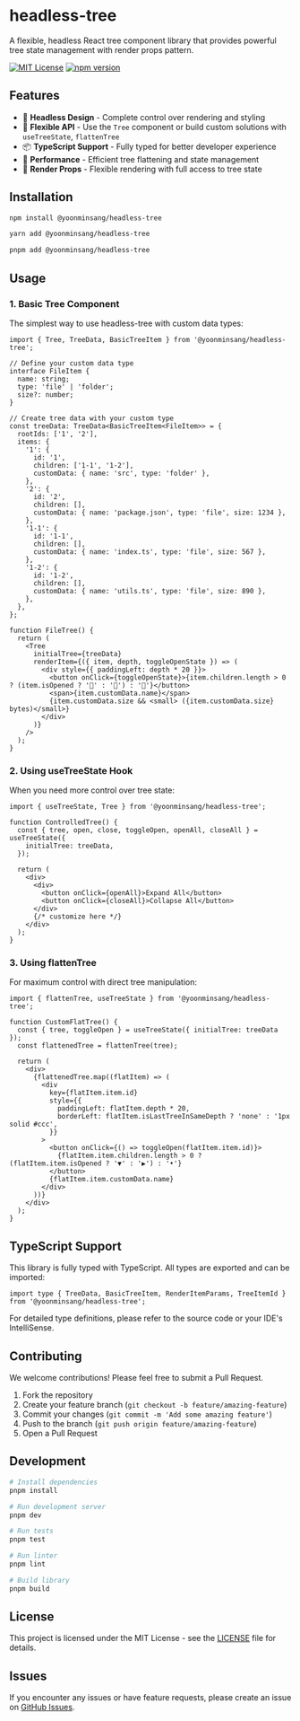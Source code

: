 # headless-tree

A flexible, headless React tree component library that provides powerful tree state management with render props pattern.

[![MIT License](https://img.shields.io/badge/License-MIT-green.svg)](https://choosealicense.com/licenses/mit/)
[![npm version](https://badge.fury.io/js/headless-tree.svg)](https://badge.fury.io/js/headless-tree)

## Features

- 🎯 **Headless Design** - Complete control over rendering and styling
- 🔧 **Flexible API** - Use the `Tree` component or build custom solutions with `useTreeState`, `flattenTree`
- 📦 **TypeScript Support** - Fully typed for better developer experience
- 🚀 **Performance** - Efficient tree flattening and state management
- 🎨 **Render Props** - Flexible rendering with full access to tree state

## Installation

```bash
npm install @yoonminsang/headless-tree
```

```bash
yarn add @yoonminsang/headless-tree
```

```bash
pnpm add @yoonminsang/headless-tree
```

## Usage

### 1. Basic Tree Component

The simplest way to use headless-tree with custom data types:

```tsx
import { Tree, TreeData, BasicTreeItem } from '@yoonminsang/headless-tree';

// Define your custom data type
interface FileItem {
  name: string;
  type: 'file' | 'folder';
  size?: number;
}

// Create tree data with your custom type
const treeData: TreeData<BasicTreeItem<FileItem>> = {
  rootIds: ['1', '2'],
  items: {
    '1': {
      id: '1',
      children: ['1-1', '1-2'],
      customData: { name: 'src', type: 'folder' },
    },
    '2': {
      id: '2',
      children: [],
      customData: { name: 'package.json', type: 'file', size: 1234 },
    },
    '1-1': {
      id: '1-1',
      children: [],
      customData: { name: 'index.ts', type: 'file', size: 567 },
    },
    '1-2': {
      id: '1-2',
      children: [],
      customData: { name: 'utils.ts', type: 'file', size: 890 },
    },
  },
};

function FileTree() {
  return (
    <Tree
      initialTree={treeData}
      renderItem={({ item, depth, toggleOpenState }) => (
        <div style={{ paddingLeft: depth * 20 }}>
          <button onClick={toggleOpenState}>{item.children.length > 0 ? (item.isOpened ? '📂' : '📁') : '📄'}</button>
          <span>{item.customData.name}</span>
          {item.customData.size && <small> ({item.customData.size} bytes)</small>}
        </div>
      )}
    />
  );
}
```

### 2. Using useTreeState Hook

When you need more control over tree state:

```tsx
import { useTreeState, Tree } from '@yoonminsang/headless-tree';

function ControlledTree() {
  const { tree, open, close, toggleOpen, openAll, closeAll } = useTreeState({
    initialTree: treeData,
  });

  return (
    <div>
      <div>
        <button onClick={openAll}>Expand All</button>
        <button onClick={closeAll}>Collapse All</button>
      </div>
      {/* customize here */}
    </div>
  );
}
```

### 3. Using flattenTree

For maximum control with direct tree manipulation:

```tsx
import { flattenTree, useTreeState } from '@yoonminsang/headless-tree';

function CustomFlatTree() {
  const { tree, toggleOpen } = useTreeState({ initialTree: treeData });
  const flattenedTree = flattenTree(tree);

  return (
    <div>
      {flattenedTree.map((flatItem) => (
        <div
          key={flatItem.item.id}
          style={{
            paddingLeft: flatItem.depth * 20,
            borderLeft: flatItem.isLastTreeInSameDepth ? 'none' : '1px solid #ccc',
          }}
        >
          <button onClick={() => toggleOpen(flatItem.item.id)}>
            {flatItem.item.children.length > 0 ? (flatItem.item.isOpened ? '▼' : '▶') : '•'}
          </button>
          {flatItem.item.customData.name}
        </div>
      ))}
    </div>
  );
}
```

## TypeScript Support

This library is fully typed with TypeScript. All types are exported and can be imported:

```tsx
import type { TreeData, BasicTreeItem, RenderItemParams, TreeItemId } from '@yoonminsang/headless-tree';
```

For detailed type definitions, please refer to the source code or your IDE's IntelliSense.

## Contributing

We welcome contributions! Please feel free to submit a Pull Request.

1. Fork the repository
2. Create your feature branch (`git checkout -b feature/amazing-feature`)
3. Commit your changes (`git commit -m 'Add some amazing feature'`)
4. Push to the branch (`git push origin feature/amazing-feature`)
5. Open a Pull Request

## Development

```bash
# Install dependencies
pnpm install

# Run development server
pnpm dev

# Run tests
pnpm test

# Run linter
pnpm lint

# Build library
pnpm build
```

## License

This project is licensed under the MIT License - see the [LICENSE](LICENSE) file for details.

## Issues

If you encounter any issues or have feature requests, please create an issue on [GitHub Issues](https://github.com/yoonminsang/headless-tree/issues).
